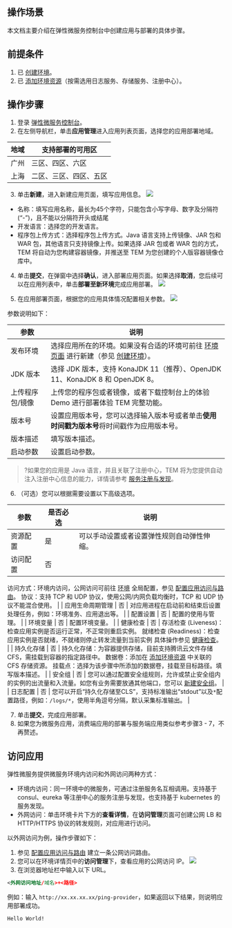 ## 操作场景

本文档主要介绍在弹性微服务控制台中创建应用与部署的具体步骤。

## 前提条件

1. 已 [创建环境](https://cloud.tencent.com/document/product/1371/53293)。
2. 已 [添加环境资源](https://cloud.tencent.com/document/product/1371/55684)（按需选用日志服务、存储服务、注册中心）。

## 操作步骤

1. 登录 [弹性微服务控制台](https://console.cloud.tencent.com/tem)。
2. 在左侧导航栏，单击**应用管理**进入应用列表页面，选择您的应用部署地域。

| 地域 | 支持部署的可用区 |
| ---- | ---------------------- |
| 广州 | 三区、四区、六区 |
| 上海 | 二区、三区、四区、五区 |

3. 单击**新建**，进入新建应用页面，填写应用信息。
![](https://main.qcloudimg.com/raw/62c0076388cf1ec0806fdfdc8194db22.png)

- 名称：填写应用名称，最长为45个字符，只能包含小写字母、数字及分隔符(“-”)，且不能以分隔符开头或结尾
- 开发语言：选择您的开发语言。
- 程序包上传方式：选择程序包上传方式。Java 语言支持上传镜像、JAR 包和 WAR 包，其他语言只支持镜像上传。如果选择 JAR 包或者 WAR 包的方式，TEM 将自动为您构建容器镜像，并推送至 TEM 为您创建的个人版容器镜像仓库中。

4. 单击**提交**，在弹窗中选择**确认**，进入部署应用页面。如果选择**取消**，您后续可以在应用列表中，单击**部署至新环境**完成应用部署。
![](https://main.qcloudimg.com/raw/5ebe44d78394d4d0f86af65002e37c2a.png)

5. 在应用部署页面，根据您的应用具体情况配置相关参数。
![](https://main.qcloudimg.com/raw/658d265230fc3c9fcda6038637986ab6.png)

参数说明如下：


| 参数 | 说明 |
| --------------- | ------------------------------------------------------------ |
| 发布环境 | 选择应用所在的环境。如果没有合适的环境可前往 [环境页面](https://console.cloud.tencent.com/tem/env) 进行新建（参见 [创建环境](https://cloud.tencent.com/document/product/1371/53293)）。 |
| JDK 版本 | 选择 JDK 版本，支持 KonaJDK 11（推荐）、OpenJDK 11、KonaJDK 8 和 OpenJDK 8。 |
| 上传程序包/镜像 | 上传您的程序包或者镜像，或者下载控制台上的体验 Demo 进行部署体验 TEM 完整功能。 |
| 版本号 | 设置应用版本号，您可以选择输入版本号或者单击**使用时间戳为版本号**将时间戳作为应用版本号。 |
| 版本描述 | 填写版本描述。 |
| 启动参数 | 设置启动参数。 |

>?如果您的应用是 Java 语言，并且关联了注册中心，TEM 将为您提供自动注入注册中心信息的能力，详情请参考 [服务注册与发现](https://cloud.tencent.com/document/product/1371/56367)。

6. （可选）您可以根据需要设置以下高级选项。


| 参数 | 是否必选 | 说明 |
| ----------------------- | -------- | ------------------------------------------------------------ |
| 资源配置 | 是 | 可以手动设置或者设置弹性规则自动弹性伸缩。 |
| 访问配置 | 否 |
访问方式：环境内访问，公网访问可前往 [环境](https://console.cloud.tencent.com/tem/env) 全局配置，参见 [配置应用访问与路由](https://cloud.tencent.com/document/product/1371/55685)。
协议：支持 TCP 和 UDP 协议，使用公网/内网负载均衡时，TCP 和 UDP 协议不能混合使用。
|
| 应用生命周期管理 | 否 | 对应用进程在启动前和结束后设置处理任务，例如：环境准务、应用退出等。 |
| 配置设置 | 否 | 配置的使用与管理。 |
| 环境变量 | 否 | 配置环境变量。 |
| 健康检查 | 否 |
存活检查 (Liveness)：检查应用实例是否运行正常，不正常则重启实例。
就绪检查 (Readiness)：检查应用实例是否就绪，不就绪则停止转发流量到当前实例
具体操作参见 [健康检查](https://cloud.tencent.com/document/product/1371/60004)。 |
| 持久化存储 | 否 | 持久化存储：为容器提供存储，目前支持腾讯云文件存储 CFS，需挂载到容器的指定路径中。
数据卷：添加在 [添加环境资源](https://cloud.tencent.com/document/product/1371/55684) 中关联的 CFS 存储资源。
挂载点：选择为该步骤中所添加的数据卷，挂载至目标路径。填写版本描述。
|
| 安全组 | 否 | 您可以通过配置安全组规则，允许或禁止安全组内的实例的出流量和入流量。如您有业务需要放通其他端口，您可以 [新建安全组](https://console.cloud.tencent.com/vpc/securitygroup)。 |
| 日志配置 | 否 | 您可以开启“持久化存储至CLS”，支持标准输出“stdout”以及`*`配置路径，例如：`/logs/*`，使用半角逗号分隔，默认采集标准输出。 |

7. 单击**提交**，完成应用部署。
8. 如果您为微服务应用，消费端应用的部署与服务端应用类似参考步骤3 - 7，不再赘述。

## 访问应用

弹性微服务提供微服务环境内访问和外网访问两种方式：

- 环境内访问：同一环境中的微服务，可通过注册服务名互相调用。支持基于 consul、eureka 等注册中心的服务注册与发现，也支持基于 kubernetes 的服务发现。
- 外网访问：单击环境卡片下方的**查看详情**，在**访问管理**页面可创建公网 LB 和 HTTP/HTTPS 协议的转发规则，对应用进行访问。

以外网访问为例，操作步骤如下：

1. 参见 [配置应用访问与路由](https://cloud.tencent.com/document/product/1371/55685) 建立一条公网访问路由。
2. 您可以在环境详情页中的**访问管理**下，查看应用的公网访问 IP。
![](https://main.qcloudimg.com/raw/ce7a258c400a846dae3bcb792af62ca9.png)
3. 在浏览器地址栏中输入以下 URL。
```xml
<外网访问地址/域名>+<路径>
```
例如：输入 `http://xx.xx.xx.xx/ping-provider`，如果返回以下结果，则说明应用部署成功。
```
Hello World!
```
